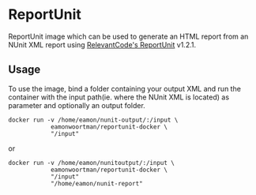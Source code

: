 # ReportUnit

ReportUnit image which can be used to generate an HTML report from an NUnit XML report using [RelevantCode's ReportUnit](http://relevantcodes.com/reportunit/) v1.2.1. 
 

Usage
-----

To use the image, bind a folder containing your output XML and run the container with the input path(ie. where the NUnit XML is located) as parameter and optionally an output folder.


	docker run -v /home/eamon/nunit-output/:/input \  
				eamonwoortman/reportunit-docker \
				"/input"

or 
	
	docker run -v /home/eamon/nunitoutput/:/input \ 
				eamonwoortman/reportunit-docker \
				"/input" 
				"/home/eamon/nunit-report"


